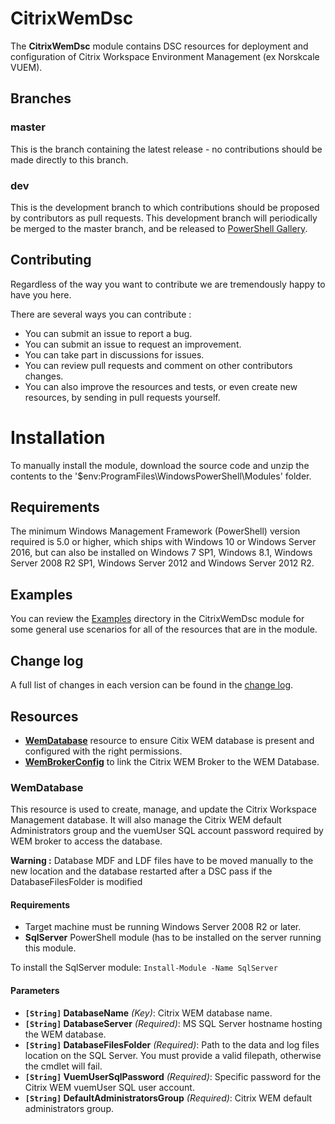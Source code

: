 # CitrixWemDsc

The **CitrixWemDsc** module contains DSC resources for deployment and configuration of Citrix Workspace Environment Management (ex Norskcale VUEM).

## Branches

### master

This is the branch containing the latest release - no contributions should be made directly to this branch.

### dev

This is the development branch to which contributions should be proposed by contributors as pull requests.
This development branch will periodically be merged to the master branch,
and be released to [PowerShell Gallery](https://www.powershellgallery.com/).

## Contributing
Regardless of the way you want to contribute we are tremendously happy to have you here.

There are several ways you can contribute :
- You can submit an issue to report a bug.
- You can submit an issue to request an improvement.
- You can take part in discussions for issues.
- You can review pull requests and comment on other contributors changes.
- You can also improve the resources and tests, or even create new resources, by sending in pull requests yourself.

# Installation
To manually install the module, download the source code and unzip the contents to the
'$env:ProgramFiles\WindowsPowerShell\Modules' folder.

## Requirements

The minimum Windows Management Framework (PowerShell) version required is 5.0 or higher, which ships with Windows 10 or Windows Server 2016, but can also be installed on Windows 7 SP1, Windows 8.1, Windows Server 2008 R2 SP1, Windows Server 2012 and Windows Server 2012 R2.

## Examples

You can review the [Examples](/Examples) directory in the CitrixWemDsc module
for some general use scenarios for all of the resources that are in the module.

## Change log

A full list of changes in each version can be found in the [change log](CHANGELOG.md).

## Resources

* [**WemDatabase**](#wemdatabase)
  resource to ensure Citix WEM database is present and configured with the right permissions.
* [**WemBrokerConfig**](#wembrokerconfig)
  to link the Citrix WEM Broker to the WEM Database.

### WemDatabase

This resource is used to create, manage, and update the Citrix Workspace Management database. It will also manage the Citrix WEM default Administrators group and the vuemUser SQL account password required by WEM broker to access the database.

**Warning :** Database MDF and LDF files have to be moved manually to the new location and the database restarted after a DSC pass if the DatabaseFilesFolder is modified

#### Requirements

* Target machine must be running Windows Server 2008 R2 or later.
* **SqlServer** PowerShell module (has to be installed on the server running this module.

To install the SqlServer module: ```Install-Module -Name SqlServer```

#### Parameters

* **`[String]` DatabaseName** _(Key)_: Citrix WEM database name.
* **`[String]` DatabaseServer** _(Required)_: MS SQL Server hostname hosting the WEM database.
* **`[String]` DatabaseFilesFolder** _(Required)_: Path to the data and log files location on the SQL Server. You must provide a valid filepath, otherwise the cmdlet will fail.
* **`[String]` VuemUserSqlPassword** _(Required)_: Specific password for the Citrix WEM vuemUser SQL user account.
* **`[String]` DefaultAdministratorsGroup** _(Required)_: Citrix WEM default administrators group.
